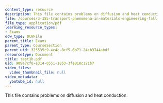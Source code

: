 ```yaml
---
content_type: resource
description: This file contains problems on diffusion and heat conduction.
file: /courses/3-185-transport-phenomena-in-materials-engineering-fall-2003/909a7cf8e314055118533fe810c121b7_test1b.pdf
file_type: application/pdf
learning_resource_types:
- Exams
ocw_type: OCWFile
parent_title: Exams
parent_type: CourseSection
parent_uid: 325535c9-4c4c-8cf5-6b71-24cb3744abdf
resourcetype: Document
title: test1b.pdf
uid: 909a7cf8-e314-0551-1853-3fe810c121b7
video_files:
  video_thumbnail_file: null
video_metadata:
  youtube_id: null
---
```

This file contains problems on diffusion and heat conduction.

